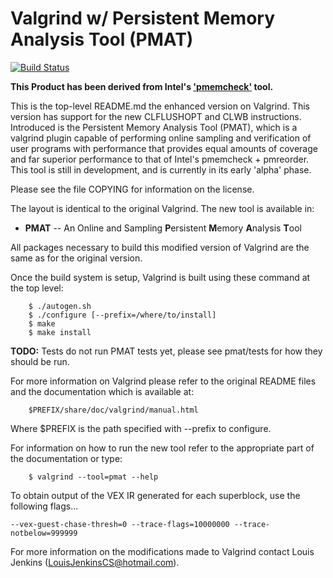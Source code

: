 Valgrind w/ Persistent Memory Analysis Tool (PMAT)
======================================

[![Build Status](https://travis-ci.com/LouisJenkinsCS/Persistent-Memory-Analysis-Tool.svg?branch=master)](https://travis-ci.com/LouisJenkinsCS/Persistent-Memory-Analysis-Tool)

**This Product has been derived from Intel's ['pmemcheck'](https://github.com/pmem/valgrind) tool.**

This is the top-level README.md the enhanced version on Valgrind.
This version has support for the new CLFLUSHOPT and CLWB instructions.
Introduced is the Persistent Memory Analysis Tool (PMAT), which is a valgrind plugin
capable of performing online sampling and verification of user programs with performance
that provides equal amounts of coverage and far superior performance to that of Intel's pmemcheck + pmreorder. 
This tool is still in development, and is currently in its early 'alpha' phase.

Please see the file COPYING for information on the license.

The layout is identical to the original Valgrind.
The new tool is available in:

* **PMAT** -- An Online and Sampling **P**ersistent **M**emory **A**nalysis **T**ool

All packages necessary to build this modified version of Valgrind are
the same as for the original version.

Once the build system is setup, Valgrind is built using
these command at the top level:
```
	$ ./autogen.sh
	$ ./configure [--prefix=/where/to/install]
	$ make
	$ make install
```

**TODO:** Tests do not run PMAT tests yet, please see pmat/tests for how they should be run.

For more information on Valgrind please refer to the original README
files and the documentation which is available at:
```
	$PREFIX/share/doc/valgrind/manual.html
```
Where $PREFIX is the path specified with --prefix to configure.

For information on how to run the new tool refer to the appropriate
part of the documentation or type:
```
	$ valgrind --tool=pmat --help
```

To obtain output of the VEX IR generated for each superblock, use the following flags...

```
--vex-guest-chase-thresh=0 --trace-flags=10000000 --trace-notbelow=999999
```

For more information on the modifications made to Valgrind
contact Louis Jenkins (LouisJenkinsCS@hotmail.com).
